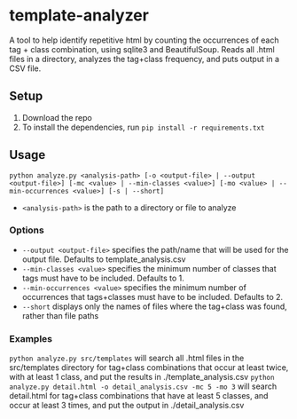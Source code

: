 # template-analyzer
A tool to help identify repetitive html by counting the occurrences of each tag + class combination, using sqlite3 and BeautifulSoup. Reads all .html files in a directory, analyzes the tag+class frequency, and puts output in a CSV file. 

## Setup

1. Download the repo
2. To install the dependencies, run ```pip install -r requirements.txt```

## Usage
```python analyze.py <analysis-path> [-o <output-file> | --output <output-file>] [-mc <value> | --min-classes <value>] [-mo <value> | --min-occurrences <value>] [-s | --short]```

* ```<analysis-path>``` is the path to a directory or file to analyze

### Options
* ```--output <output-file>``` specifies the path/name that will be used for the output file. Defaults to template_analysis.csv
* ```--min-classes <value>``` specifies the minimum number of classes that tags must have to be included. Defaults to 1.
* ```--min-occurrences <value>``` specifies the minimum number of occurrences that tags+classes must have to be included. Defaults to 2.
* ```--short``` displays only the names of files where the tag+class was found, rather than file paths

### Examples
```python analyze.py src/templates``` will search all .html files in the src/templates directory for tag+class combinations that occur at least twice, with at least 1 class, and put the results in ./template_analysis.csv
```python analyze.py detail.html -o detail_analysis.csv -mc 5 -mo 3``` will search detail.html for tag+class combinations that have at least 5 classes, and occur at least 3 times, and put the output in ./detail_analysis.csv 